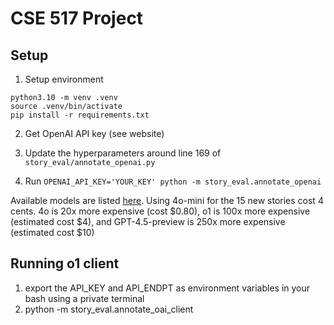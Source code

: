 # CSE 517 Project

## Setup

1. Setup environment

```
python3.10 -m venv .venv
source .venv/bin/activate
pip install -r requirements.txt
```

2. Get OpenAI API key (see website)

3. Update the hyperparameters around line 169 of `story_eval/annotate_openai.py`

4. Run `OPENAI_API_KEY='YOUR_KEY' python -m story_eval.annotate_openai`

Available models are listed [here](https://platform.openai.com/docs/models).
Using 4o-mini for the 15 new stories cost 4 cents.
4o is 20x more expensive (cost $0.80), o1 is 100x more expensive (estimated cost $4), and GPT-4.5-preview is 250x more expensive (estimated cost $10)

## Running o1 client
1. export the API_KEY and API_ENDPT as environment variables in your bash using a private terminal
2. python -m story_eval.annotate_oai_client